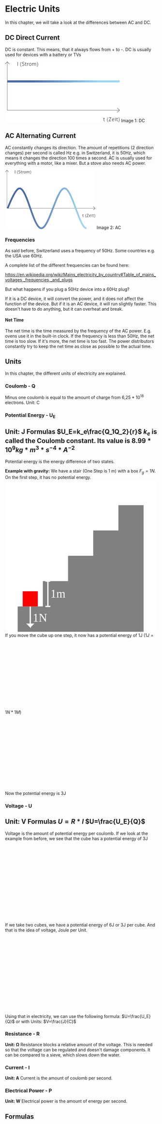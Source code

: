 # Electric Units

In this chapter, we will take a look at the differences between AC and DC.

## DC Direct Current

DC is constant. This means, that it always flows from + to -. DC is usually used for devices with a battery or TVs

![](./media/DC.jpeg)
Image 1: DC

## AC Alternating Current

AC constantly changes its direction. The amount of repetitions (2 direction changes) per second is called Hz e.g. in Switzerland, it is 50Hz, which means it changes the direction 100 times a second. AC is usually used for everything with a motor, like a mixer. But a stove also needs AC power.

![](./media/AC.jpeg)
Image 2: AC

### Frequencies

As said before, Switzerland uses a frequency of 50Hz. Some
countries e.g. the USA use 60Hz.

A complete list of the different frequencies can be found here:

<https://en.wikipedia.org/wiki/Mains_electricity_by_country#Table_of_mains_voltages,_frequencies,_and_plugs>

But what happens if you plug a 50Hz device into a 60Hz plug?

If it is a DC device, it will convert the power, and it does not affect the function of the device. But if it is an AC device, it will run slightly faster. This doesn't have to do anything, but it can overheat and break.
#### Net Time
The net time is the time measured by the frequency of the AC power. E.g. ovens use it in the built-in clock. If the frequency is less than 50Hz, the net time is too slow. If it's more, the net time is too fast. The power distributors constantly try to keep the net time as close as possible to the actual time.
## Units
In this chapter, the different units of electricity are explained.
### Coulomb - Q
Minus one coulomb is equal to the amount of charge from 6,25 * 10<sup>18</sup> electrons.
Unit: C
### Potential Energy - U<sub>E</sub>
**Unit: J**
**Formulas**
$U_E=k_e\frac{Q_1Q_2}{r}$
$k_e$ is called the Coulomb constant. Its value is $8.99*10^9 kg*m^3*s^{-4}*A^{-2}$
---
Potential energy is the energy difference of two states.

**Example with gravity:**
We have a stair (One Step is 1 m) with a box $F_g=1N$. On the first step, it has no potential energy.
![](./media/Stair01.svg)
If you move the cube up one step, it now has a potential energy of 1J ($1J=1N*1M$)
<svg width="250" height="250" viewBox="0 0 500 600">

<path d="
	  M000,600
	  L000,500
	  L100,500
	  L100,400
	  L200,400
	  L200,300
	  L300,300
	  L300,200
	  L400,200
	  L400,100
	  L500,100
	  L500,600"
	  fill="gray"/>
<rect  width="60" height="60" x="120" y="340" fill="red" />
<rect  width="60" height="60" x="20" y="440" fill="transparent" stroke="red" stroke-width="5" stroke-dasharray="12,10"/>
</svg>
Now the potential energy is 3J
<svg width="250" height="250" viewBox="0 0 500 600">

<path d="
	  M000,600
	  L000,500
	  L100,500
	  L100,400
	  L200,400
	  L200,300
	  L300,300
	  L300,200
	  L400,200
	  L400,100
	  L500,100
	  L500,600"
	  fill="gray"/>
<rect  width="60" height="60" x="320" y="140" fill="red" />
<rect  width="60" height="60" x="20" y="440" fill="transparent" stroke="red" stroke-width="5" stroke-dasharray="12,10"/>
</svg>

### Voltage - U
**Unit: V**
**Formulas**
$U=R*I$
$U=\frac{U_E}{Q}$ 
---
Voltage is the amount of potential energy per coulomb.
If we look at the example from before, we see that the cube has a potential energy of 3J
<svg width="250" height="250" viewBox="0 0 500 600">

<path d="
	  M000,600
	  L000,500
	  L100,500
	  L100,400
	  L200,400
	  L200,300
	  L300,300
	  L300,200
	  L400,200
	  L400,100
	  L500,100
	  L500,600"
	  fill="gray"/>
<rect  width="60" height="60" x="320" y="140" fill="red" />
<rect  width="60" height="60" x="20" y="440" fill="transparent" stroke="red" stroke-width="5" stroke-dasharray="12,10"/>
</svg>
If we take two cubes, we have a potential energy of 6J or 3J per cube. And that is the idea of voltage, Joule per Unit.
<svg width="250" height="250" viewBox="0 0 520 600">

<path d="
	  M000,600
	  L000,500
	  L100,500
	  L100,400
	  L200,400
	  L200,300
	  L300,300
	  L300,200
	  L420,200
	  L420,100
	  L520,100
	  L520,600"
	  fill="gray"/>
<rect  width="60" height="60" x="300" y="140" fill="blue" />
<rect  width="60" height="60" x="360" y="140" fill="red" />
<rect  width="60" height="60" x="20" y="440" fill="transparent" stroke="red" stroke-width="5" stroke-dasharray="12,10"/>
</svg>
Using that in electricity, we can use the following formula: $U=\frac{U_E}{Q}$ or with Units: $V=\frac{J}{C}$
### Resistance - R
**Unit: Ω**
Resistance blocks a relative amount of the voltage. This is needed so that the voltage can be regulated and doesn't damage components. It can be compared to a sieve, which slows down the water.
### Current - I
**Unit: A**
Current is the amount of coulomb per second.
### Electrical Power - P
**Unit: W**
Electrical power is the amount of energy per second.
## Formulas
<svg width="200" height="200" viewbox="0 0 400 400">

<path 
	  d="
	  M0,395
	  L200,0
	  L400,395
	  z"
	  fill="gray"
	  stroke="Black"
	  stroke-width="10"
	  /> 
<path 
	  d="
	  M100,200
	  L300,200
	  M200,200
	  L200,400"
	  fill="transparent"
	  stroke="Black"
	  stroke-width="10"
	  /> 
<text x="200" y="170" text-anchor="middle" font-size="70pt">U</text>
<text x="160" y="350" text-anchor="end" font-size="70pt">R</text>
<text x="240" y="350" text-anchor="start" font-size="70pt">I</text>
</svg>









// Following are just notes, not doku...

Charge:
Charge is how much each Object is charged. either positive or negative.

Force:
$F=k_e\frac{|q_1||q_2|}{r^2}$
$k_e$ = Coloumbs constant
$q_1$ = Charge of the first pole
$q_2$ = Charge of the second pole
$r$ = distance of the two poles